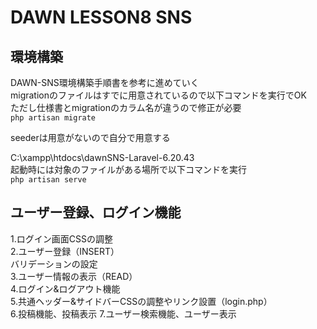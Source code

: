 # DAWN LESSON8 SNS
## 環境構築
DAWN-SNS環境構築手順書を参考に進めていく  
migrationのファイルはすでに用意されているので以下コマンドを実行でOK  
ただし仕様書とmigrationのカラム名が違うので修正が必要  
`php artisan migrate`

seederは用意がないので自分で用意する

C:\xampp\htdocs\dawnSNS-Laravel-6.20.43  
起動時には対象のファイルがある場所で以下コマンドを実行  
`php artisan serve`

## ユーザー登録、ログイン機能
1.ログイン画面CSSの調整  
2.ユーザー登録（INSERT）  
    バリデーションの設定  
3.ユーザー情報の表示（READ）  
4.ログイン&ログアウト機能  
5.共通ヘッダー&サイドバーCSSの調整やリンク設置（login.php）  
6.投稿機能、投稿表示
7.ユーザー検索機能、ユーザー表示
